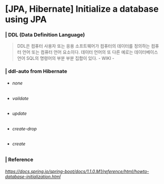 # [JPA, Hibernate] Initialize a database using JPA

### | DDL (Data Definition Language)

> DDL은 컴퓨터 사용자 또는 응용 소프트웨어가 컴퓨터의 데이터를 정의하는 컴퓨터 언어 또는 컴퓨터 언어 요소이다. 데이터 언어의 또 다른 예로는 데이터베이스 언어 SQL의 명령어의 부분 부분 집합이 있다. - WIKI - 

### | ddl-auto from Hibernate 

- ###### none 

- ###### vaildate

- ###### update

- ###### create-drop

- ###### create



### | Reference

###### https://docs.spring.io/spring-boot/docs/1.1.0.M1/reference/html/howto-database-initialization.html

###### 